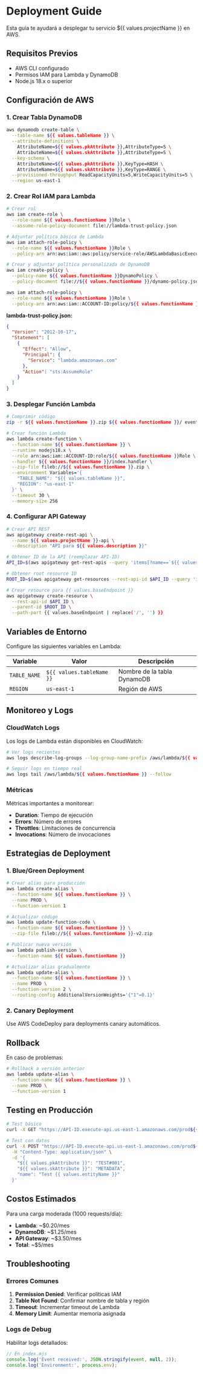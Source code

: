 # Deployment Guide

Esta guía te ayudará a desplegar tu servicio ${{ values.projectName }} en AWS.

## Requisitos Previos

- AWS CLI configurado
- Permisos IAM para Lambda y DynamoDB
- Node.js 18.x o superior

## Configuración de AWS

### 1. Crear Tabla DynamoDB

```bash
aws dynamodb create-table \
  --table-name ${{ values.tableName }} \
  --attribute-definitions \
    AttributeName=${{ values.pkAttribute }},AttributeType=S \
    AttributeName=${{ values.skAttribute }},AttributeType=S \
  --key-schema \
    AttributeName=${{ values.pkAttribute }},KeyType=HASH \
    AttributeName=${{ values.skAttribute }},KeyType=RANGE \
  --provisioned-throughput ReadCapacityUnits=5,WriteCapacityUnits=5 \
  --region us-east-1
```

### 2. Crear Rol IAM para Lambda

```bash
# Crear rol
aws iam create-role \
  --role-name ${{ values.functionName }}Role \
  --assume-role-policy-document file://lambda-trust-policy.json

# Adjuntar política básica de Lambda
aws iam attach-role-policy \
  --role-name ${{ values.functionName }}Role \
  --policy-arn arn:aws:iam::aws:policy/service-role/AWSLambdaBasicExecutionRole

# Crear y adjuntar política personalizada de DynamoDB
aws iam create-policy \
  --policy-name ${{ values.functionName }}DynamoPolicy \
  --policy-document file://${{ values.functionName }}/dynamo-policy.json

aws iam attach-role-policy \
  --role-name ${{ values.functionName }}Role \
  --policy-arn arn:aws:iam::ACCOUNT-ID:policy/${{ values.functionName }}DynamoPolicy
```

**lambda-trust-policy.json:**
```json
{
  "Version": "2012-10-17",
  "Statement": [
    {
      "Effect": "Allow",
      "Principal": {
        "Service": "lambda.amazonaws.com"
      },
      "Action": "sts:AssumeRole"
    }
  ]
}
```

### 3. Desplegar Función Lambda

```bash
# Comprimir código
zip -r ${{ values.functionName }}.zip ${{ values.functionName }}/ events/ package.json

# Crear función Lambda
aws lambda create-function \
  --function-name ${{ values.functionName }} \
  --runtime nodejs18.x \
  --role arn:aws:iam::ACCOUNT-ID:role/${{ values.functionName }}Role \
  --handler ${{ values.functionName }}/index.handler \
  --zip-file fileb://${{ values.functionName }}.zip \
  --environment Variables='{
    "TABLE_NAME": "${{ values.tableName }}",
    "REGION": "us-east-1"
  }' \
  --timeout 30 \
  --memory-size 256
```

### 4. Configurar API Gateway

```bash
# Crear API REST
aws apigateway create-rest-api \
  --name ${{ values.projectName }}-api \
  --description "API para ${{ values.description }}"

# Obtener ID de la API (reemplazar API-ID)
API_ID=$(aws apigateway get-rest-apis --query 'items[?name==`${{ values.projectName }}-api`].id' --output text)

# Obtener root resource ID
ROOT_ID=$(aws apigateway get-resources --rest-api-id $API_ID --query 'items[?path==`/`].id' --output text)

# Crear resource para {{ values.baseEndpoint }}
aws apigateway create-resource \
  --rest-api-id $API_ID \
  --parent-id $ROOT_ID \
  --path-part {{ values.baseEndpoint | replace('/', '') }}
```

## Variables de Entorno

Configure las siguientes variables en Lambda:

| Variable | Valor | Descripción |
|----------|-------|-------------|
| `TABLE_NAME` | `${{ values.tableName }}` | Nombre de la tabla DynamoDB |
| `REGION` | `us-east-1` | Región de AWS |

## Monitoreo y Logs

### CloudWatch Logs

Los logs de Lambda están disponibles en CloudWatch:

```bash
# Ver logs recientes
aws logs describe-log-groups --log-group-name-prefix /aws/lambda/${{ values.functionName }}

# Seguir logs en tiempo real
aws logs tail /aws/lambda/${{ values.functionName }} --follow
```

### Métricas

Métricas importantes a monitorear:

- **Duration**: Tiempo de ejecución
- **Errors**: Número de errores
- **Throttles**: Limitaciones de concurrencia
- **Invocations**: Número de invocaciones

## Estrategias de Deployment

### 1. Blue/Green Deployment

```bash
# Crear alias para producción
aws lambda create-alias \
  --function-name ${{ values.functionName }} \
  --name PROD \
  --function-version 1

# Actualizar código
aws lambda update-function-code \
  --function-name ${{ values.functionName }} \
  --zip-file fileb://${{ values.functionName }}-v2.zip

# Publicar nueva versión
aws lambda publish-version \
  --function-name ${{ values.functionName }}

# Actualizar alias gradualmente
aws lambda update-alias \
  --function-name ${{ values.functionName }} \
  --name PROD \
  --function-version 2 \
  --routing-config AdditionalVersionWeights='{"1"=0.1}'
```

### 2. Canary Deployment

Use AWS CodeDeploy para deployments canary automáticos.

## Rollback

En caso de problemas:

```bash
# Rollback a versión anterior
aws lambda update-alias \
  --function-name ${{ values.functionName }} \
  --name PROD \
  --function-version 1
```

## Testing en Producción

```bash
# Test básico
curl -X GET "https://API-ID.execute-api.us-east-1.amazonaws.com/prod${{ values.baseEndpoint }}"

# Test con datos
curl -X POST "https://API-ID.execute-api.us-east-1.amazonaws.com/prod${{ values.baseEndpoint }}" \
  -H "Content-Type: application/json" \
  -d '{
    "${{ values.pkAttribute }}": "TEST#001",
    "${{ values.skAttribute }}": "METADATA",
    "name": "Test {{ values.entityName }}"
  }'
```

## Costos Estimados

Para una carga moderada (1000 requests/día):

- **Lambda**: ~$0.20/mes
- **DynamoDB**: ~$1.25/mes
- **API Gateway**: ~$3.50/mes
- **Total**: ~$5/mes

## Troubleshooting

### Errores Comunes

1. **Permission Denied**: Verificar políticas IAM
2. **Table Not Found**: Confirmar nombre de tabla y región
3. **Timeout**: Incrementar timeout de Lambda
4. **Memory Limit**: Aumentar memoria asignada

### Logs de Debug

Habilitar logs detallados:

```javascript
// En index.mjs
console.log('Event received:', JSON.stringify(event, null, 2));
console.log('Environment:', process.env);
```